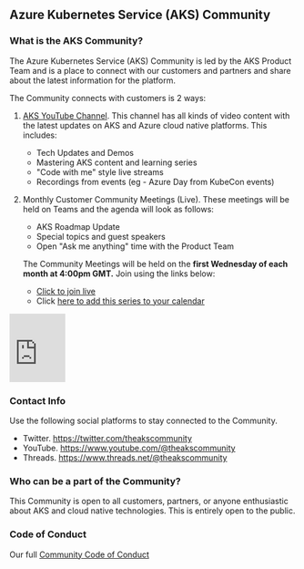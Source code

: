 ## Azure Kubernetes Service (AKS) Community

### What is the AKS Community? 

The Azure Kubernetes Service (AKS) Community is led by the AKS Product Team and is a place to connect with our customers and partners and share about the latest information for the platform. 

The Community connects with customers is 2 ways: 

1. [AKS YouTube Channel](https://www.youtube.com/@theakscommunity). This channel has all kinds of video content with the latest updates on AKS and Azure cloud native platforms. This includes:
    * Tech Updates and Demos
    * Mastering AKS content and learning series
    * "Code with me" style live streams
    * Recordings from events (eg - Azure Day from KubeCon events)

2. Monthly Customer Community Meetings (Live). These meetings will be held on Teams and the agenda will look as follows: 
    * AKS Roadmap Update
    * Special topics and guest speakers
    * Open "Ask me anything" time with the Product Team

    The Community Meetings will be held on the **first Wednesday of each month at 4:00pm GMT.** Join using the links below: 
    * [Click to join live](https://teams.microsoft.com/l/meetup-join/19%3ameeting_ZTBiNTliNjMtY2Q1ZS00N2E0LTllMWQtODZjNDVlOWI2MWZh%40thread.v2/0?context=%7b%22Tid%22%3a%2272f988bf-86f1-41af-91ab-2d7cd011db47%22%2c%22Oid%22%3a%22e04f46e5-a3a7-4692-b577-7b780caaf083%22%7d)
    * Click <a id="raw-url" href="https://1drv.ms/u/s!AqrSbCqu5dePl8NHNuMrREIoohWYaQ?e=PRivfB" data-linktype="external">here to add this series to your calendar</a>

<iframe src="https://onedrive.live.com/embed?resid=8FD7E5AE2A6CD2AA%21385479&authkey=!ANMEdFiat8xgR4s" width="98" height="120" frameborder="0" scrolling="no"></iframe>

### Contact Info

Use the following social platforms to stay connected to the Community.

* Twitter. https://twitter.com/theakscommunity
* YouTube. https://www.youtube.com/@theakscommunity
* Threads. https://www.threads.net/@theakscommunity


### Who can be a part of the Community? 

This Community is open to all customers, partners, or anyone enthusiastic about AKS and cloud native technologies. This is entirely open to the public. 

### Code of Conduct

Our full [Community Code of Conduct](./code-of-conduct.md)